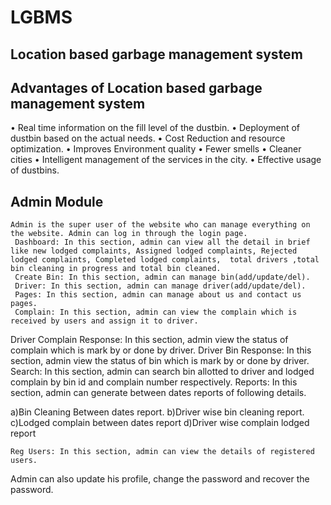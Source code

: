 # LGBMS
## Location based garbage management system

## Advantages of Location based garbage management system 

•	Real time information on the fill level of the dustbin.
•	Deployment of dustbin based on the actual needs.
•	Cost Reduction and resource optimization.
•	Improves Environment quality 
•	Fewer smells
•	Cleaner cities
•	Intelligent management of the services in the city.
•	Effective  usage of dustbins.

## Admin Module

 	Admin is the super user of the website who can manage everything on the website. Admin can log in through the login page.
 	 Dashboard: In this section, admin can view all the detail in brief like new lodged complaints, Assigned lodged complaints, Rejected lodged complaints, Completed lodged complaints,  total drivers ,total bin cleaning in progress and total bin cleaned.
 	 Create Bin: In this section, admin can manage bin(add/update/del).
 	 Driver: In this section, admin can manage driver(add/update/del).
 	 Pages: In this section, admin can manage about us and contact us pages.
 	 Complain: In this section, admin can view the complain which is received by users and assign it to driver.
   Driver Complain Response: In this section, admin view the status of complain which is mark by or done by driver.
   Driver Bin Response: In this section, admin view the status of bin which is mark by or done by driver.
   Search: In this section, admin can search bin allotted to driver and lodged complain by bin id and complain number respectively.
 	Reports: In this section, admin can generate between dates reports of following details.
  
a)Bin Cleaning Between dates report.
b)Driver wise bin cleaning report.
c)Lodged complain between dates report
d)Driver wise complain lodged report

 	Reg Users: In this section, admin can view the details of registered users.

Admin can also update his profile, change the password and recover the password.  

